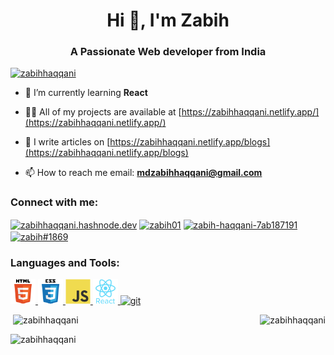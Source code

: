 <h1 align="center">Hi 👋, I'm Zabih</h1>
<h3 align="center">A Passionate Web developer from India</h3>


<p align="left"> <a href="https://twitter.com/Zabih01" target="blank"><img src="https://img.shields.io/twitter/follow/zabih01?style=for-the-badge" alt="zabihhaqqani" /></a> </p>

- 🌱 I’m currently learning **React**

- 👨‍💻 All of my projects are available at [https://zabihhaqqani.netlify.app/](https://zabihhaqqani.netlify.app/)

- 📝 I write articles on [https://zabihhaqqani.netlify.app/blogs](https://zabihhaqqani.netlify.app/blogs)

- 📫 How to reach me email: **mdzabihhaqqani@gmail.com**

<h3 align="left">Connect with me:</h3>
<p align="left">
<a href="https://dev.to/zabihhaqqani.hashnode.dev" target="blank"><img align="center" src="https://raw.githubusercontent.com/rahuldkjain/github-profile-readme-generator/master/src/images/icons/Social/devto.svg" alt="zabihhaqqani.hashnode.dev" height="30" width="40" /></a>
<a href="https://twitter.com/zabih01" target="blank"><img align="center" src="https://raw.githubusercontent.com/rahuldkjain/github-profile-readme-generator/master/src/images/icons/Social/twitter.svg" alt="zabih01" height="30" width="40" /></a>
<a href="https://linkedin.com/in/zabih-haqqani-7ab187191" target="blank"><img align="center" src="https://raw.githubusercontent.com/rahuldkjain/github-profile-readme-generator/master/src/images/icons/Social/linked-in-alt.svg" alt="zabih-haqqani-7ab187191" height="30" width="40" /></a>
<a href="https://discord.gg/zabih#1869" target="blank"><img align="center" src="https://raw.githubusercontent.com/rahuldkjain/github-profile-readme-generator/master/src/images/icons/Social/discord.svg" alt="zabih#1869" height="30" width="40" /></a>
</p>

<h3 align="left">Languages and Tools:</h3>
<p align="left"> <a href="https://www.w3schools.com/css/" target="_blank" rel="noreferrer"><img src="https://raw.githubusercontent.com/devicons/devicon/master/icons/html5/html5-original-wordmark.svg" alt="html5" width="40" height="40"/> <img src="https://raw.githubusercontent.com/devicons/devicon/master/icons/css3/css3-original-wordmark.svg" alt="css3" width="40" height="40"/> </a> <a href="https://developer.mozilla.org/en-US/docs/Web/JavaScript" target="_blank" rel="noreferrer"> <img src="https://raw.githubusercontent.com/devicons/devicon/master/icons/javascript/javascript-original.svg" alt="javascript" width="40" height="40"/> </a><a href="https://reactjs.org/" target="_blank" rel="noreferrer"> <img src="https://raw.githubusercontent.com/devicons/devicon/master/icons/react/react-original-wordmark.svg" alt="react" width="40" height="40"/> </a><a href="https://git-scm.com/" target="_blank" rel="noreferrer"> <img src="https://www.vectorlogo.zone/logos/git-scm/git-scm-icon.svg" alt="git" width="40" height="40"/> </a> <a href="https://www.w3.org/html/" target="_blank" rel="noreferrer">  </a>   </p>

<p><img align="right" src="https://github-readme-stats.vercel.app/api/top-langs?username=zabihhaqqani&show_icons=true&locale=en&layout=compact" alt="zabihhaqqani" /></p>

<p>&nbsp;<img align="left
  " src="https://github-readme-stats.vercel.app/api?username=zabihhaqqani&show_icons=true&locale=en" alt="zabihhaqqani" /></p>

<p><img align="left" src="https://github-readme-streak-stats.herokuapp.com/?user=zabihhaqqani&" alt="zabihhaqqani" /></p>
